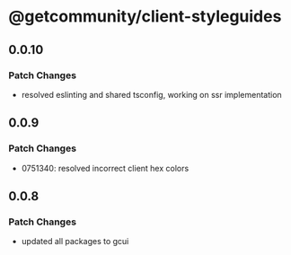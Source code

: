 # @getcommunity/client-styleguides

## 0.0.10

### Patch Changes

- resolved eslinting and shared tsconfig, working on ssr implementation

## 0.0.9

### Patch Changes

- 0751340: resolved incorrect client hex colors

## 0.0.8

### Patch Changes

- updated all packages to gcui
